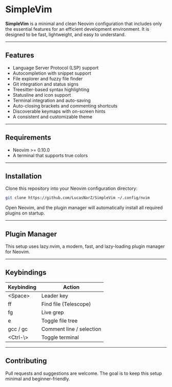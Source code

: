 # SimpleVim

**SimpleVim** is a minimal and clean Neovim configuration that includes only the essential features for an efficient development environment. It is designed to be fast, lightweight, and easy to understand.
 
---
## Features

- Language Server Protocol (LSP) support
- Autocompletion with snippet support
- File explorer and fuzzy file finder
- Git integration and status signs
- Treesitter-based syntax highlighting
- Statusline and icon support
- Terminal integration and auto-saving
- Auto-closing brackets and commenting shortcuts
- Discoverable keymaps with on-screen hints
- A consistent and customizable theme

---
## Requirements

- Neovim >= 0.10.0
- A terminal that supports true colors
---
## Installation

Clone this repository into your Neovim configuration directory:

```bash
git clone https://github.com/LucasNarZ/SimpleVim ~/.config/nvim
```
Open Neovim, and the plugin manager will automatically install all required plugins on startup.

---
## Plugin Manager

This setup uses lazy.nvim, a modern, fast, and lazy-loading plugin manager for Neovim.

---

## Keybindings

| Keybinding	| Action |
|-----------|---------|
| \<Space>	| Leader key |
| <Space>ff |	Find file (Telescope) |
| <Space>fg | Live grep |
| <Space>e	| Toggle file tree |
| gcc / gc |	Comment line / selection |
| <Ctrl-\\> |	Toggle terminal |

---
## Contributing

Pull requests and suggestions are welcome. The goal is to keep this setup minimal and beginner-friendly.
